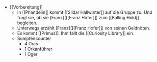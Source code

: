 - [[Vorbereitung]]
	- In [[Phandelin]] kommt [[Sildar Hallwinter]] auf die Gruppe zu. Und fragt sie, ob sie [Franz]([[Franz Hofer]]) zum [[Balling Hold]] begleiten.
	- Unterwegs erzählt [Franz]([[Franz Hofer]]) von seinen Geldnöten.
	- Es kommt [[Primus]]. Ihm fällt die [[Curiosity Library]] ein.
	- Sumpfencounter
		- 4 Orcs
		- 1 Orkanführer
		- 1 Oger
